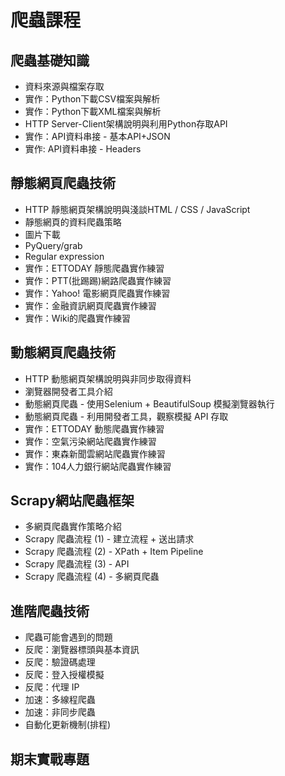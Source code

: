 # 爬蟲課程

## 爬蟲基礎知識

- 資料來源與檔案存取
- 實作：Python下載CSV檔案與解析
- 實作：Python下載XML檔案與解析
- HTTP Server-Client架構說明與利用Python存取API
- 實作：API資料串接 - 基本API+JSON
- 實作: API資料串接 - Headers

## 靜態網頁爬蟲技術

- HTTP 靜態網頁架構說明與淺談HTML / CSS / JavaScript
- 靜態網頁的資料爬蟲策略
- 圖片下載
- PyQuery/grab
- Regular expression
- 實作：ETTODAY 靜態爬蟲實作練習
- 實作：PTT(批踢踢)網路爬蟲實作練習
- 實作：Yahoo! 電影網頁爬蟲實作練習
- 實作：金融資訊網頁爬蟲實作練習
- 實作：Wiki的爬蟲實作練習

## 動態網頁爬蟲技術

- HTTP 動態網頁架構說明與非同步取得資料
- 瀏覽器開發者工具介紹
- 動態網頁爬蟲 - 使用Selenium + BeautifulSoup 模擬瀏覽器執行
- 動態網頁爬蟲 - 利用開發者工具，觀察模擬 API 存取
- 實作：ETTODAY 動態爬蟲實作練習
- 實作：空氣污染網站爬蟲實作練習
- 實作：東森新聞雲網站爬蟲實作練習
- 實作：104人力銀行網站爬蟲實作練習

## Scrapy網站爬蟲框架

- 多網頁爬蟲實作策略介紹
- Scrapy 爬蟲流程 (1) - 建立流程 + 送出請求
- Scrapy 爬蟲流程 (2) - XPath + Item Pipeline
- Scrapy 爬蟲流程 (3) - API
- Scrapy 爬蟲流程 (4) - 多網頁爬蟲

## 進階爬蟲技術

- 爬蟲可能會遇到的問題
- 反爬：瀏覽器標頭與基本資訊
- 反爬：驗證碼處理
- 反爬：登入授權模擬
- 反爬：代理 IP
- 加速：多線程爬蟲
- 加速：非同步爬蟲
- 自動化更新機制(排程)

## 期末實戰專題